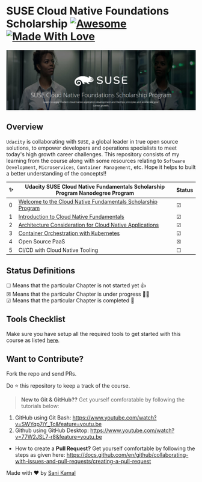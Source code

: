 # SUSE Cloud Native Foundations Scholarship [![Awesome](https://cdn.rawgit.com/sindresorhus/awesome/d7305f38d29fed78fa85652e3a63e154dd8e8829/media/badge.svg)](https://github.com/sindresorhus/awesome)[![Made With Love](https://img.shields.io/badge/Made%20With-Love-orange.svg)](https://github.com/chetanraj/awesome-github-badges) 
![Suse-Banner](baner.png)
## Overview

`Udacity` is collaborating with `SUSE`, a global leader in true open source solutions, to empower developers and operations specialists to meet today's high growth career challenges. This repository consists of my learning from the course along with some resources relating to `Software Development`, `Microservices`, `Container Management`, etc. Hope it helps to built a better understanding of the concepts!!


✨| Udacity SUSE Cloud Native Fundamentals Scholarship Program Nanodegree Program | Status
--- | ---| ---
0 | [Welcome to the Cloud Native Fundamentals Scholarship Program](https://github.com/sanikamal/suse-cloud-native-foundations-scholarship-2021/blob/main/lesson-pdf/welcome.pdf) |  &#9745;
1 | [Introduction to Cloud Native Fundamentals](https://github.com/sanikamal/suse-cloud-native-foundations-scholarship-2021/blob/main/lesson-pdf/lesson-1.pdf) |  &#9745;
2 | [Architecture Consideration for Cloud Native Applications](https://github.com/sanikamal/suse-cloud-native-foundations-scholarship-2021/blob/main/lesson-pdf/lesson-2.pdf) |  &#9745;
3 | [Container Orchestration with Kubernetes](https://github.com/sanikamal/suse-cloud-native-foundations-scholarship-2021/blob/main/lesson-pdf/lesson-3.pdf) |  &#9745;
4 | Open Source PaaS |  &#9746;
5 | CI/CD with Cloud Native Tooling |  &#9744;

## Status Definitions
 &#9744; Means that the particular Chapter is not started yet 👍 <br>
 &#9746; Means that the particular Chapter is under progress 👨‍💻 <br>
 &#9745; Means that the particular Chapter is completed 🎉
 
## Tools Checklist
Make sure you have setup all the required tools to get started with this course as listed [here](https://github.com/sanikamal/suse-cloud-native-foundations-scholarship-2021/blob/main/tools.md).
 
 ## Want to Contribute?
 Fork the repo and send PRs.
 
 Do :star: this repository to keep a track of the course. 
 

> **New to Git & GitHub??** Get yourself comforatable by following the tutorials below:
  1. GitHub using Git Bash: https://www.youtube.com/watch?v=SWYqp7iY_Tc&feature=youtu.be
  2. Github using GitHub Desktop: https://www.youtube.com/watch?v=77W2JSL7-r8&feature=youtu.be
  
- How to create a **Pull Request?** Get yourself comfortable by following the steps as given here: https://docs.github.com/en/github/collaborating-with-issues-and-pull-requests/creating-a-pull-request


 Made with :heart: by [Sani Kamal](https://github.com/sanikamal)

 



 
